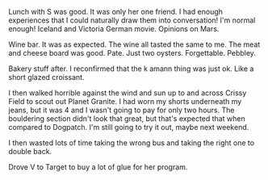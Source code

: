 Lunch with S was good. It was only her one friend. I had enough experiences that I could naturally draw them into conversation! I'm normal enough! Iceland and Victoria German movie. Opinions on Mars.

Wine bar. It was as expected. The wine all tasted the same to me. The meat and cheese board was good. Pate. Just two oysters. Forgettable. Pebbley.

Bakery stuff after. I reconfirmed that the k amann thing was just ok. Like a short glazed croissant.

I then walked horrible against the wind and sun up to and across Crissy Field to scout out Planet Granite. I had worn my shorts underneath my jeans, but it was 4 and I wasn't going to pay for only two hours. The bouldering section didn't look that great, but that's expected that when compared to Dogpatch. I'm still going to try it out, maybe next weekend.

I then wasted lots of time taking the wrong bus and taking the right one to double back.

Drove V to Target to buy a lot of glue for her program.
